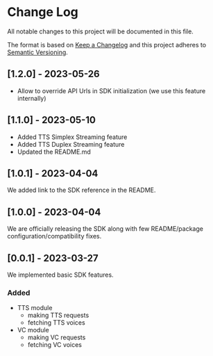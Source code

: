# Change Log
All notable changes to this project will be documented in this file.

The format is based on [Keep a Changelog](http://keepachangelog.com/)
and this project adheres to [Semantic Versioning](http://semver.org/).

## [1.2.0] - 2023-05-26

- Allow to override API Urls in SDK initialization (we use this feature internally)

## [1.1.0] - 2023-05-10

- Added TTS Simplex Streaming feature
- Added TTS Duplex Streaming feature
- Updated the README.md

## [1.0.1] - 2023-04-04

We added link to the SDK reference in the README.

## [1.0.0] - 2023-04-04

We are officially releasing the SDK along with few README/package configuration/compatibility fixes.

## [0.0.1] - 2023-03-27

We implemented basic SDK features.

### Added

- TTS module
  - making TTS requests
  - fetching TTS voices
- VC module
  - making VC requests
  - fetching VC voices
